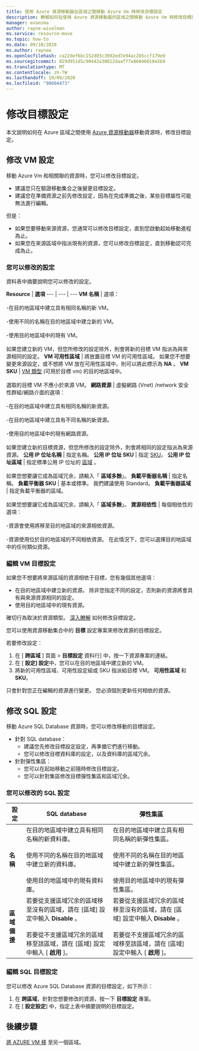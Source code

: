 ```yaml
---
title: 使用 Azure 資源移動器在區域之間移動 Azure Vm 時修改目標設定
description: 瞭解如何在使用 Azure 資源移動器的區域之間移動 Azure Vm 時修改目標設定。
manager: evansma
author: rayne-wiselman
ms.service: resource-move
ms.topic: how-to
ms.date: 09/10/2020
ms.author: raynew
ms.openlocfilehash: ca22def6bc152d03c3992ed7e94ac2b5ccf179e9
ms.sourcegitcommit: 829d951d5c90442a38012daaf77e86046018e5b9
ms.translationtype: MT
ms.contentlocale: zh-TW
ms.lasthandoff: 10/09/2020
ms.locfileid: "90604473"
---
```

# <a name="modify-target-settings"></a>修改目標設定

本文說明如何在 Azure 區域之間使用 [Azure 資源移動器](overview.md)移動資源時，修改目標設定。


## <a name="modify-vm-settings"></a>修改 VM 設定

移動 Azure Vm 和相關聯的資源時，您可以修改目標設定。 

- 建議您只在驗證移動集合之後變更目標設定。
- 建議您在準備資源之前先修改設定，因為在完成準備之後，某些目標屬性可能無法進行編輯。

但是：
- 如果您要移動來源資源，您通常可以修改目標設定，直到您啟動起始移動進程為止。
- 如果您在來源區域中指派現有的資源，您可以修改目標設定，直到移動認可完成為止。

### <a name="settings-you-can-modify"></a>您可以修改的設定

資料表中摘要說明您可以修改的設定。

**Resource** | **選項** 
--- | --- | --- 
**VM 名稱** | 選項：<br/><br/> -在目的地區域中建立具有相同名稱的新 VM。<br/><br/> -使用不同的名稱在目的地區域中建立新的 VM。<br/><br/> -使用目的地區域中的現有 VM。<br/><br/> 如果您建立新的 VM，但您所修改的設定除外，則會將新的目標 VM 指派為與來源相同的設定。
**VM 可用性區域** | 將放置目標 VM 的可用性區域。 如果您不想要變更來源設定，或不想將 VM 放在可用性區域中，則可以將此標示為 **NA** 。
**VM SKU** | [VM 類型](https://azure.microsoft.com/pricing/details/virtual-machines/series/) (可用於目標 vm) 的目的地區域中。<br/><br/> 選取的目標 VM 不應小於來源 VM。
**網路資源** | 虛擬網路 (Vnet) /network 安全性群組/網路介面的選項：<br/><br/> -在目的地區域中建立具有相同名稱的新資源。<br/><br/> -在目的地區域中建立具有不同名稱的新資源。<br/><br/> -使用目的地區域中的現有網路資源。<br/><br/> 如果您建立新的目標資源，但您所修改的設定除外，則會將相同的設定指派為來源資源。
**公用 IP 位址名稱** | 指定名稱。
**公用 IP 位址 SKU** | 指定 [SKU](https://docs.microsoft.com/azure/virtual-network/virtual-network-ip-addresses-overview-arm#sku)。
**公用 IP 位址區域** | 指定標準公用 IP 位址的 [區域](https://docs.microsoft.com/azure/virtual-network/virtual-network-ip-addresses-overview-arm#standard) 。<br/><br/> 如果您想要讓它成為區域冗余，請輸入「 **區域多餘**」。
**負載平衡器名稱** | 指定名稱。
**負載平衡器 SKU** | 基本或標準。 我們建議使用 Standard。
**負載平衡器區域** | 指定負載平衡器的區域。 <br/><br/> 如果您想要讓它成為區域冗余，請輸入「 **區域多餘**」。
**資源相依性** | 每個相依性的選項：<br/><br/>-資源會使用將移至目的地區域的來源相依資源。<br/><br/> -資源使用位於目的地區域的不同相依資源。 在此情況下，您可以選擇目的地區域中的任何類似資源。

### <a name="edit-vm-target-settings"></a>編輯 VM 目標設定

如果您不想要將來源區域的資源相依于目標，您有幾個其他選項：

- 在目的地區域中建立新的資源。 除非您指定不同的設定，否則新的資源將會具有與來源資源相同的設定。
- 使用目的地區域中的現有資源。

確切行為取決於資源類型。 [深入瞭解](modify-target-settings.md) 如何修改目標設定。

您可以使用資源移動集合中的 **目標** 設定專案來修改資源的目標設定。 

若要修改設定： 

1. 在 [ **跨區域** ] 頁面 > **目標設定** 資料行] 中，按一下資源專案的連結。
2. 在 [ **設定] 設定**中，您可以在目的地區域中建立新的 VM。
3. 將新的可用性區域、可用性設定組或 SKU 指派給目標 VM。 **可用性區域** 和 **SKU**。

只會針對您正在編輯的資源進行變更。 您必須個別更新任何相依的資源。


## <a name="modify-sql-settings"></a>修改 SQL 設定

移動 Azure SQL Database 資源時，您可以修改移動的目標設定。 

- 針對 SQL database：
    - 建議您先修改目標設定設定，再準備它們進行移動。
    - 您可以修改目標資料庫的設定，以及資料庫的區域冗余。
- 針對彈性集區：
    -  您可以在起始移動之前隨時修改目標設定。
    - 您可以針對集區修改目標彈性集區和區域冗余。 

### <a name="sql-settings-you-can-modify"></a>您可以修改的 SQL 設定

**設定** | **SQL database** | **彈性集區**
--- | --- | ---
**名稱** | 在目的地區域中建立具有相同名稱的新資料庫。<br/><br/> 使用不同的名稱在目的地區域中建立新的資料庫。<br/><br/> 使用目的地區域中的現有資料庫。 | 在目的地區域中建立具有相同名稱的新彈性集區。<br/><br/> 使用不同的名稱在目的地區域中建立新的彈性集區。<br/><br/> 使用目的地區域中的現有彈性集區。
**區域備援** | 若要從支援區域冗余的區域移至沒有的區域，請在 [區域] 設定中輸入 **Disable** 。<br/><br/> 若要從不支援區域冗余的區域移至該區域，請在 [區域] 設定中輸入 [ **啟用** ]。 | 若要從支援區域冗余的區域移至沒有的區域，請在 [區域] 設定中輸入 **Disable** 。<br/><br/> 若要從不支援區域冗余的區域移至該區域，請在 [區域] 設定中輸入 [ **啟用** ]。

### <a name="edit-sql-target-settings"></a>編輯 SQL 目標設定

您可以修改 Azure SQL Database 資源的目標設定，如下所示： 

1. 在 **跨區域**，針對您想要修改的資源，按一下 **目標設定** 專案。
2. 在 [ **設定設定**] 中，指定上表中摘要說明的目標設定。

## <a name="next-steps"></a>後續步驟

[將 AZURE VM 移](tutorial-move-region-virtual-machines.md) 至另一個區域。
